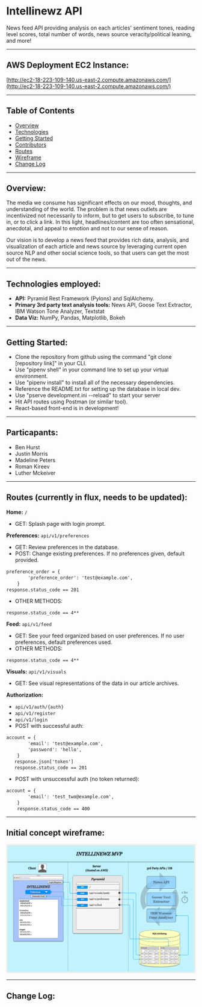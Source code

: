 # Intellinewz API

News feed API providing analysis on each articles' sentiment tones, reading level scores, total number of words, news source veracity/political leaning, and more!

----
## AWS Deployment EC2 Instance:
[http://ec2-18-223-109-140.us-east-2.compute.amazonaws.com/](http://ec2-18-223-109-140.us-east-2.compute.amazonaws.com/)

----
## Table of Contents
* [Overview](#overview)
* [Technologies](#technologies)
* [Getting Started](#start)
* [Contributors](#participants)
* [Routes](#routes)
* [Wireframe](#wireframe)
* [Change Log](#change-log)
----
<a id="overview"></a>
## Overview:
The media we consume has significant effects on our mood, thoughts, and understanding of the world. The problem is that news outlets are incentivized not necessarily to inform, but to get users to subscribe, to tune in, or to click a link. In this light, headlines/content are too often sensational, anecdotal, and appeal to emotion and not to our sense of reason. 

Our vision is to develop a news feed that provides rich data, analysis, and visualization of each article and news source by leveraging current open source NLP and other social science tools, so that users can get the most out of the news.

----
<a id="technologies"></a>
## Technologies employed:
- **API:** Pyramid Rest Framework (Pylons) and SqlAlchemy.
- **Primary 3rd party text analysis tools:** News API, Goose Text Extractor, IBM Watson Tone Analyzer, Textstat
- **Data Viz:** NumPy, Pandas, Matplotlib, Bokeh

----
<a id="start"></a>
## Getting Started:
- Clone the repository from github using the command "git clone [repository link]" in your CLI.
- Use "pipenv shell" in your command line to set up your virtual environment.
- Use "pipenv install" to install all of the necessary dependencies.
- Reference the README.txt for setting up the database in local dev.
- Use "pserve development.ini --reload" to start your server
- Hit API routes using Postman (or similar tool).
- React-based front-end is in development!
----
<a id="participants"></a>
## Particapants:
- Ben Hurst
- Justin Morris
- Madeline Peters
- Roman Kireev
- Luther Mckeiver
----
<a id="routes"></a>
## Routes (currently in flux, needs to be updated):
**Home:** `/`
* GET: Splash page with login prompt.

**Preferences:** `api/v1/preferences`
* GET: Review preferences in the database.
* POST: Change existing preferences. If no preferences given, default provided.
~~~
preference_order = {
        'preference_order': 'test@example.com',
    }
response.status_code == 201
~~~
* OTHER METHODS:
~~~~
response.status_code == 4**
~~~~

**Feed:** `api/v1/feed`
* GET: See your feed organized based on user preferences. If no user preferences, default preferences used.
* OTHER METHODS:
~~~~
response.status_code == 4**
~~~~
**Visuals:** `api/v1/visuals`
* GET: See visual representations of the data in our article archives.

**Authorization:**
* `api/v1/auth/{auth}`
* `api/v1/register`
* `api/v1/login`
* POST with successful auth:

~~~~
account = {
        'email': 'test@example.com',
        'password': 'hello',
    }
   response.json['token']
   response.status_code == 201
   ~~~~

* POST with unsuccessful auth (no token returned):
~~~~
account = {
        'email': 'test_two@example.com',
    }
    response.status_code == 400
~~~~

----

<a id="wireframe"></a>
## Initial concept wireframe:
![Wireframe ](/news_api/assets/wireframe.png)

----
<a id="change-log"></a>
## Change Log:

